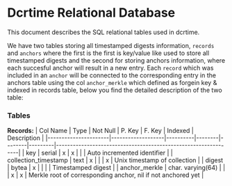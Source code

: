 # Dcrtime Relational Database

This document describes the SQL relational tables used in dcrtime.

We have two tables storing all timestamped digests information, `records` 
and `anchors` where the first is the first is key/value like used to store all 
timestamped digests and the second for storing anchors information, where each 
succesful anchor will result in a new entry. Each `record` which was included 
in an `anchor` will be connected to the corresponding entry in the anchors 
table using the col `anchor_merkle` which defined as forgein key & indexed in 
records table, below you find the detailed description of the two table:


### Tables

**Records:**
| Col Name             | Type              | Not Null | P. Key | F. Key | Indexed | Description                                                    |
|----------------------|-------------------|----------|--------|--------|---------|----------------------------------------------------------------|
| key                  | serial            | x        | x      |        |         | Auto incremented  identifier                                   |
| collection_timestamp | text              | x        |        |        | x       | Unix timestamp of collection                                   |
| digest               | bytea             | x        |        |        |         | Timestamped digest                                             |
| anchor_merkle        | char. varying(64) |          |        | x      | x       | Merkle root of corresponding anchor,   nil if not anchored yet |


